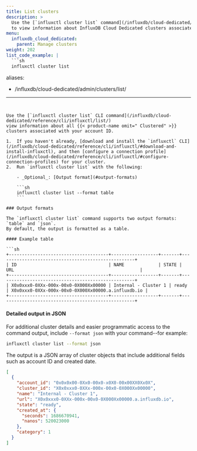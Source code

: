 ```yaml
---
title: List clusters
description: >
  Use the [`influxctl cluster list` command](/influxdb/cloud-dedicated/reference/cli/influxctl/cluster/list/)
  to view information about InfluxDB Cloud Dedicated clusters associated with your account ID.
menu:
  influxdb_cloud_dedicated:
    parent: Manage clusters
weight: 202
list_code_example: |
  ```sh
  influxctl cluster list
  ```
aliases:
  - /influxdb/cloud-dedicated/admin/clusters/list/
---
```


Use the [`influxctl cluster list` CLI command](/influxdb/cloud-dedicated/reference/cli/influxctl/list/)
view information about all {{< product-name omit=" Clustered" >}} clusters associated with your account ID.

1.  If you haven't already, [download and install the `influxctl` CLI](/influxdb/cloud-dedicated/reference/cli/influxctl/#download-and-install-influxctl), and then [configure a connection profile](/influxdb/cloud-dedicated/reference/cli/influxctl/#configure-connection-profiles) for your cluster.
2.  Run `influxctl cluster list` with the following:

    - _Optional_: [Output format](#output-formats)

    ```sh
    influxctl cluster list --format table
    ```

### Output formats

The `influxctl cluster list` command supports two output formats: `table` and `json`.
By default, the output is formatted as a table.

#### Example table

```sh
+--------------------------------------+------------------+-------+----------------------------------------------------+
| ID                                   | NAME             | STATE | URL                                                |
+--------------------------------------+------------------+-------+----------------------------------------------------+
| X0x0xxx0-0XXx-000x-00x0-0X000Xx00000 | Internal - Cluster 1 | ready | X0x0xxx0-0XXx-000x-00x0-0X000Xx00000.a.influxdb.io |
+--------------------------------------+------------------+-------+----------------------------------------------------+
```

#### Detailed output in JSON

For additional cluster details and easier programmatic access to the command output, include `--format json`
with your command--for example:

```sh
influxctl cluster list --format json
```

The output is a JSON array of cluster objects that include additional fields such as account ID and created date.

```json
[
  {
    "account_id": "0x0x0x00-0Xx0-00x0-x0X0-00x00XX0Xx0X",
    "cluster_id": "X0x0xxx0-0XXx-000x-00x0-0X000Xx00000",
    "name": "Internal - Cluster 1",
    "url": "X0x0xxx0-0XXx-000x-00x0-0X000Xx00000.a.influxdb.io",
    "state": "ready",
    "created_at": {
      "seconds": 1686670941,
      "nanos": 520023000
    },
    "category": 1
  }
]
```
